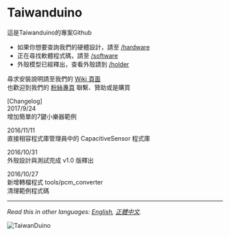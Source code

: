 # Taiwanduino  
  
這是Taiwanduino的專案Github  
* 如果你想要查詢我們的硬體設計，請至 [/hardware][hw]  
* 正在尋找軟體程式碼，請至 [/software][sw]  
* 外殼模型已經釋出，查看外殼請到 [/holder][hd] 

尋求安裝說明請至我們的 [Wiki 頁面][wiki]  
也歡迎到我們的 [粉絲專頁][fb] 聯繫、贊助或是購買  
  
[Changelog]  
2017/9/24  
增加簡單的7鍵小樂器範例  

2016/11/11  
直接相容程式庫管理員中的 CapacitiveSensor 程式庫  

2016/10/31  
外殼設計與測試完成 v1.0 版釋出  

2016/10/27  
新增轉檔程式 tools/pcm_converter  
清理範例程式碼
  
***
  
*Read this in other languages: [English](README.en.md), [正體中文](README.md).*  
  
![TaiwanDuino](https://farm8.staticflickr.com/7262/26611455670_e7bc85ddb6_z_d.jpg)  
  
   [wiki]: <https://github.com/will127534/Taiwanduino/wiki>
   [hw]: <https://github.com/will127534/Taiwanduino/tree/master/hardware>
   [sw]: <https://github.com/will127534/Taiwanduino/tree/master/software>
   [hd]: <https://github.com/will127534/Taiwanduino/tree/master/holder>
   [fb]: <https://www.facebook.com/Taiwanduino>
